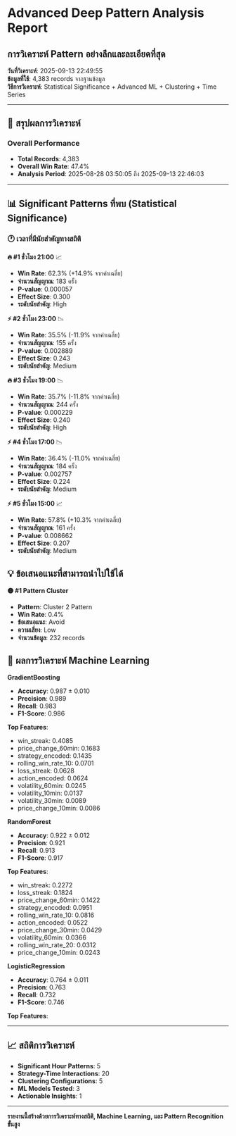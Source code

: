 # Advanced Deep Pattern Analysis Report
## การวิเคราะห์ Pattern อย่างลึกและละเอียดที่สุด

**วันที่วิเคราะห์**: 2025-09-13 22:49:55  
**ข้อมูลที่ใช้**: 4,383 records จากฐานข้อมูล  
**วิธีการวิเคราะห์**: Statistical Significance + Advanced ML + Clustering + Time Series  

---

## 🎯 สรุปผลการวิเคราะห์

### **Overall Performance**
- **Total Records**: 4,383
- **Overall Win Rate**: 47.4%
- **Analysis Period**: 2025-08-28 03:50:05 ถึง 2025-09-13 22:46:03

---

## 📊 Significant Patterns ที่พบ (Statistical Significance)

### **🕐 เวลาที่มีนัยสำคัญทางสถิติ**

**🔥 #1 ชั่วโมง 21:00** 📈
- **Win Rate**: 62.3% (+14.9% จากค่าเฉลี่ย)
- **จำนวนสัญญาณ**: 183 ครั้ง
- **P-value**: 0.000057
- **Effect Size**: 0.300
- **ระดับนัยสำคัญ**: High

**⚡ #2 ชั่วโมง 23:00** 📉
- **Win Rate**: 35.5% (-11.9% จากค่าเฉลี่ย)
- **จำนวนสัญญาณ**: 155 ครั้ง
- **P-value**: 0.002889
- **Effect Size**: 0.243
- **ระดับนัยสำคัญ**: Medium

**🔥 #3 ชั่วโมง 19:00** 📉
- **Win Rate**: 35.7% (-11.8% จากค่าเฉลี่ย)
- **จำนวนสัญญาณ**: 244 ครั้ง
- **P-value**: 0.000229
- **Effect Size**: 0.240
- **ระดับนัยสำคัญ**: High

**⚡ #4 ชั่วโมง 17:00** 📉
- **Win Rate**: 36.4% (-11.0% จากค่าเฉลี่ย)
- **จำนวนสัญญาณ**: 184 ครั้ง
- **P-value**: 0.002757
- **Effect Size**: 0.224
- **ระดับนัยสำคัญ**: Medium

**⚡ #5 ชั่วโมง 15:00** 📈
- **Win Rate**: 57.8% (+10.3% จากค่าเฉลี่ย)
- **จำนวนสัญญาณ**: 161 ครั้ง
- **P-value**: 0.008662
- **Effect Size**: 0.207
- **ระดับนัยสำคัญ**: Medium


## 💡 ข้อเสนอแนะที่สามารถนำไปใช้ได้

**🟡 #1 Pattern Cluster**
- **Pattern**: Cluster 2 Pattern
- **Win Rate**: 0.4%
- **ข้อเสนอแนะ**: Avoid
- **ความเสี่ยง**: Low
- **จำนวนข้อมูล**: 232 records


## 🤖 ผลการวิเคราะห์ Machine Learning

**GradientBoosting**
- **Accuracy**: 0.987 ± 0.010
- **Precision**: 0.989
- **Recall**: 0.983
- **F1-Score**: 0.986

**Top Features**:
- win_streak: 0.4085
- price_change_60min: 0.1683
- strategy_encoded: 0.1435
- rolling_win_rate_10: 0.0701
- loss_streak: 0.0628
- action_encoded: 0.0624
- volatility_60min: 0.0245
- volatility_10min: 0.0137
- volatility_30min: 0.0089
- price_change_10min: 0.0086

**RandomForest**
- **Accuracy**: 0.922 ± 0.012
- **Precision**: 0.921
- **Recall**: 0.913
- **F1-Score**: 0.917

**Top Features**:
- win_streak: 0.2272
- loss_streak: 0.1824
- price_change_60min: 0.1422
- strategy_encoded: 0.0951
- rolling_win_rate_10: 0.0816
- action_encoded: 0.0522
- price_change_30min: 0.0429
- volatility_60min: 0.0366
- rolling_win_rate_20: 0.0312
- price_change_10min: 0.0243

**LogisticRegression**
- **Accuracy**: 0.764 ± 0.011
- **Precision**: 0.763
- **Recall**: 0.732
- **F1-Score**: 0.746

**Top Features**:


---

## 📈 สถิติการวิเคราะห์

- **Significant Hour Patterns**: 5
- **Strategy-Time Interactions**: 20
- **Clustering Configurations**: 5
- **ML Models Tested**: 3
- **Actionable Insights**: 1

---

**รายงานนี้สร้างด้วยการวิเคราะห์ทางสถิติ, Machine Learning, และ Pattern Recognition ขั้นสูง**
